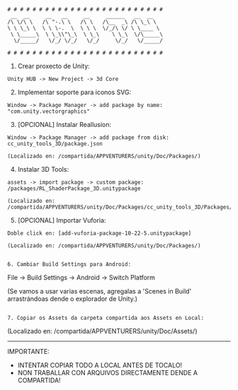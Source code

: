 ```
# # # # # # # # # # # # # # # # # # # # # # # # # 
 __  __     __   __     __     ______   __  __    
/\ \/\ \   /\ "-.\ \   /\ \   /\__  _\ /\ \_\ \   
\ \ \_\ \  \ \ \-.  \  \ \ \  \/_/\ \/ \ \____ \  
 \ \_____\  \ \_\\"\_\  \ \_\    \ \_\  \/\_____\ 
  \/_____/   \/_/ \/_/   \/_/     \/_/   \/_____/ 
                                                  
# # # # # # # # # # # # # # # # # # # # # # # # # 
```


1. Crear proxecto de Unity:

```
Unity HUB -> New Project -> 3d Core
```


2. Implementar soporte para iconos SVG:
   
```
Window -> Package Manager -> add package by name: "com.unity.vectorgraphics"
```


3. [OPCIONAL] Instalar Reallusion:

```
Window -> Package Manager -> add package from disk: cc_unity_tools_3D/package.json

(Localizado en: /compartida/APPVENTURERS/unity/Doc/Packages/)
```


4. Instalar 3D Tools:

```
assets -> import package -> custom package: /packages/RL_ShaderPackage_3D.unitypackage

(Localizado en: /compartida/APPVENTURERS/unity/Doc/Packages/cc_unity_tools_3D/Packages/)
```

5. [OPCIONAL] Importar Vuforia:
   
```
Doble click en: [add-vuforia-package-10-22-5.unitypackage]

(Localizado en: /compartida/APPVENTURERS/unity/Doc/Packages/)
```

```

6. Cambiar Build Settings para Android:

```
File -> Build Settings -> Android -> Switch Platform 

(Se vamos a usar varias escenas, agregalas a 'Scenes in Build' arrastrándoas dende o explorador de Unity.)
```

7. Copiar os Assets da carpeta compartida aos Assets en Local:

```
(Localizado en: /compartida/APPVENTURERS/unity/Doc/Assets/)


--------------------------------

IMPORTANTE:
* INTENTAR COPIAR TODO A LOCAL ANTES DE TOCALO!
* NON TRABALLAR CON ARQUIVOS DIRECTAMENTE DENDE A COMPARTIDA!
  
